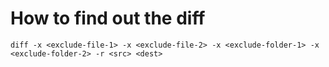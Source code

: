 # How to find out the diff

```
diff -x <exclude-file-1> -x <exclude-file-2> -x <exclude-folder-1> -x <exclude-folder-2> -r <src> <dest>
```
